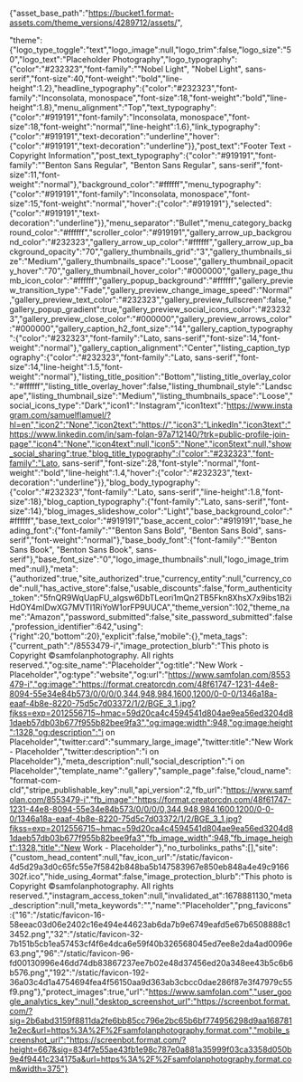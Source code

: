 {"asset_base_path":"https://bucket1.format-assets.com/theme_versions/4289712/assets/",

"theme":{"logo_type_toggle":"text","logo_image":null,"logo_trim":false,"logo_size":"50","logo_text":"Placeholder Photography","logo_typography":{"color":"#232323","font-family":"\"Nobel Light\", \"Nobel Light\", sans-serif","font-size":40,"font-weight":"bold","line-height":1.2},"headline_typography":{"color":"#232323","font-family":"Inconsolata, monospace","font-size":18,"font-weight":"bold","line-height":1.8},"menu_alignment":"Top","text_typography":{"color":"#919191","font-family":"Inconsolata, monospace","font-size":18,"font-weight":"normal","line-height":1.6},"link_typography":{"color":"#919191","text-decoration":"underline","hover":{"color":"#919191","text-decoration":"underline"}},"post_text":"Footer Text - Copyright Information","post_text_typography":{"color":"#919191","font-family":"\"Benton Sans Regular\", \"Benton Sans Regular\", sans-serif","font-size":11,"font-weight":"normal"},"background_color":"#ffffff","menu_typography":{"color":"#919191","font-family":"Inconsolata, monospace","font-size":15,"font-weight":"normal","hover":{"color":"#919191"},"selected":{"color":"#919191","text-decoration":"underline"}},"menu_separator":"Bullet","menu_category_background_color":"#ffffff","scroller_color":"#919191","gallery_arrow_up_background_color":"#232323","gallery_arrow_up_color":"#ffffff","gallery_arrow_up_background_opacity":"70","gallery_thumbnails_grid":"3","gallery_thumbnails_size":"Medium","gallery_thumbnails_space":"Loose","gallery_thumbnail_opacity_hover":"70","gallery_thumbnail_hover_color":"#000000","gallery_page_thumb_icon_color":"#ffffff","gallery_popup_background":"#ffffff","gallery_preview_transition_type":"Fade","gallery_preview_change_image_speed":"Normal","gallery_preview_text_color":"#232323","gallery_preview_fullscreen":false,"gallery_popup_gradient":true,"gallery_preview_social_icons_color":"#232323","gallery_preview_close_color":"#000000","gallery_preview_arrows_color":"#000000","gallery_caption_h2_font_size":"14","gallery_caption_typography":{"color":"#232323","font-family":"Lato, sans-serif","font-size":14,"font-weight":"normal"},"gallery_caption_alignment":"Center","listing_caption_typography":{"color":"#232323","font-family":"Lato, sans-serif","font-size":14,"line-height":1.5,"font-weight":"normal"},"listing_title_position":"Bottom","listing_title_overlay_color":"#ffffff","listing_title_overlay_hover":false,"listing_thumbnail_style":"Landscape","listing_thumbnail_size":"Medium","listing_thumbnails_space":"Loose","social_icons_type":"Dark","icon1":"Instagram","icon1text":"https://www.instagram.com/samuelflamuel/?hl=en","icon2":"None","icon2text":"https://","icon3":"LinkedIn","icon3text":"https://www.linkedin.com/in/sam-folan-97a712140/?trk=public-profile-join-page","icon4":"None","icon4text":null,"icon5":"None","icon5text":null,"show_social_sharing":true,"blog_title_typography":{"color":"#232323","font-family":"Lato, sans-serif","font-size":28,"font-style":"normal","font-weight":"bold","line-height":1.4,"hover":{"color":"#232323","text-decoration":"underline"}},"blog_body_typography":{"color":"#232323","font-family":"Lato, sans-serif","line-height":1.8,"font-size":18},"blog_caption_typography":{"font-family":"Lato, sans-serif","font-size":14},"blog_images_slideshow_color":"Light","base_background_color":"#ffffff","base_text_color":"#919191","base_accent_color":"#919191","base_heading_font":{"font-family":"\"Benton Sans Bold\", \"Benton Sans Bold\", sans-serif","font-weight":"normal"},"base_body_font":{"font-family":"\"Benton Sans Book\", \"Benton Sans Book\", sans-serif"},"base_font_size":"0","logo_image_thumbnails":null,"logo_image_trimmed":null},"meta":{"authorized":true,"site_authorized":true,"currency_entity":null,"currency_code":null,"has_active_store":false,"usable_discounts":false,"form_authenticity_token":"5fnQR9WqUapFU_aIgsw6DbTLeori1mQn2TB5Fkn8XhsX7x9ibs1B2iHdOY4mlDwXG7MVTI1RiYoW1orFP9UUCA","theme_version":102,"theme_name":"Amazon","password_submitted":false,"site_password_submitted":false,"profession_identifier":642,"using":{"right":20,"bottom":20},"explicit":false,"mobile":{},"meta_tags":{"current_path":"/8553479-i","image_protection_blurb":"This photo is Copyright ©samfolanphotography. All rights reserved.","og:site_name":"Placeholder","og:title":"New Work - Placeholder","og:type":"website","og:url":"https://www.samfolan.com/8553479-i","og:image":"https://format.creatorcdn.com/48f61747-1231-44e8-8094-55e34e84b573/0/0/0/0,344,948,984,1600,1200/0-0-0/1346a18a-eaaf-4b8e-8220-75d5c7d03372/1/2/BGE_3_1.jpg?fjkss=exp=2012556715~hmac=59d20ca4c4594541d804ae9ea56ed3204d81daeb57db03b677f955b82bee9fa3","og:image:width":948,"og:image:height":1328,"og:description":"i on Placeholder","twitter:card":"summary_large_image","twitter:title":"New Work - Placeholder","twitter:description":"i on Placeholder"},"meta_description":null,"social_description":"i on Placeholder","template_name":"gallery","sample_page":false,"cloud_name":"format-com-cld","stripe_publishable_key":null,"api_version":2,"fb_url":"https://www.samfolan.com/8553479-i","fb_image":"https://format.creatorcdn.com/48f61747-1231-44e8-8094-55e34e84b573/0/0/0/0,344,948,984,1600,1200/0-0-0/1346a18a-eaaf-4b8e-8220-75d5c7d03372/1/2/BGE_3_1.jpg?fjkss=exp=2012556715~hmac=59d20ca4c4594541d804ae9ea56ed3204d81daeb57db03b677f955b82bee9fa3","fb_image_width":948,"fb_image_height":1328,"title":"New Work - Placeholder"},"no_turbolinks_paths":[],"site":{"custom_head_content":null,"fav_icon_url":"/static/favicon-4d5d29a3d0c65fc55e7f5842b848ba5b147583967e850eb848a4e49c9166302f.ico","hide_using_4ormat":false,"image_protection_blurb":"This photo is Copyright ©samfolanphotography. All rights reserved.","instagram_access_token":null,"invalidated_at":1678881130,"meta_description":null,"meta_keywords":"","name":"Placeholder","png_favicons":{"16":"/static/favicon-16-58eeac03d06e2402c16e494e44623ab6da7b9e6749eafd5e67b6508888c13452.png","32":"/static/favicon-32-7b151b5cb1ea57453cf4f6e4dca6e59f40b326568045ed7ee8e2da4ad0096e63.png","96":"/static/favicon-96-fd00130996e46dd74db83867237ee7b02e48d37456ed20a348ee43b5c6b6b576.png","192":"/static/favicon-192-36a03c4d1a4754694fea4f56150aa9d363ab3cbcc0dae286f87e3f47979c55f9.png"},"protect_images":true,"url":"https://www.samfolan.com","user_google_analytics_key":null,"desktop_screenshot_url":"https://screenbot.format.com/?sig=2b6abd3159f8811da2fe6bb85cc796e2bc65b6bf774956298d9aa1687811e2ec&url=https%3A%2F%2Fsamfolanphotography.format.com","mobile_screenshot_url":"https://screenbot.format.com/?height=667&sig=834f7e55ae43fb1e98c787e0a881a35999f03ca3358d050b9e4f9441c234175a&url=https%3A%2F%2Fsamfolanphotography.format.com&width=375"}